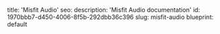 title: 'Misfit Audio'
seo:
  description: 'Misfit Audio documentation'
id: 1970bbb7-d450-4006-8f5b-292dbb36c396
slug: misfit-audio
blueprint: default
